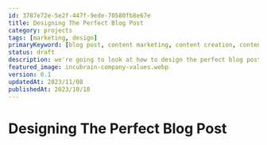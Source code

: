```yaml
---
id: 3787e72e-5e2f-447f-9ede-70580fb8e67e
title: Designing The Perfect Blog Post
category: projects
tags: [marketing, design]
primaryKeyword: [blog post, content marketing, content creation, content design, content strategy]
status: draft
description: we're going to look at how to design the perfect blog post. We'll look at the structure, the content, the images, and the SEO. 
featured_image: incubrain-company-values.webp
version: 0.1
updatedAt: 2023/11/08
publishedAt: 2023/10/18
---
```


# Designing The Perfect Blog Post
